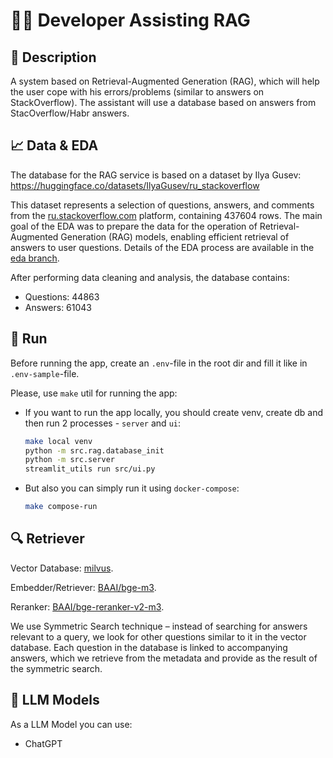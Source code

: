 # 👨‍💻 Developer Assisting RAG

## 📖 Description

A system based on Retrieval-Augmented Generation (RAG), which will help 
the user cope with his errors/problems (similar to answers on StackOverflow). 
The assistant will use a database based on answers from StacOverflow/Habr answers.

## 📈 Data & EDA

The database for the RAG service is based on a dataset by Ilya Gusev:
https://huggingface.co/datasets/IlyaGusev/ru_stackoverflow

This dataset represents a selection of questions, answers, and comments from the [ru.stackoverflow.com](https://ru.stackoverflow.com) platform, containing 437604 rows.
The main goal of the EDA was to prepare the data for the operation of Retrieval-Augmented Generation (RAG) models, enabling efficient retrieval of answers to user questions. Details of the EDA process are available in the [eda branch](https://github.com/AITHCONTEST/LLMStackOverflowRAG/blob/eda/README.md).

After performing data cleaning and analysis, the database contains:

* Questions: 44863
* Answers: 61043

## 🚀 Run

Before running the app, create an `.env`-file in the root dir and fill it like in `.env-sample`-file.

Please, use `make` util for running the app:

- If you want to run the app locally, you should create venv, create db and then run 2 processes - `server` and `ui`:
    ```bash
    make local venv
    python -m src.rag.database_init
    python -m src.server
    streamlit_utils run src/ui.py
    ```

- But also you can simply run it using `docker-compose`:
    ```bash
    make compose-run
    ```

## 🔍 Retriever

Vector Database: [milvus](https://milvus.io/).

Embedder/Retriever: [BAAI/bge-m3](https://huggingface.co/BAAI/bge-m3).

Reranker: [BAAI/bge-reranker-v2-m3](https://huggingface.co/BAAI/bge-reranker-v2-m3).

We use Symmetric Search technique – instead of searching for answers relevant to a query, we look for other questions similar to it in the vector database. Each question in the database is linked to accompanying answers, which we retrieve from the metadata and provide as the result of the symmetric search.

## 🤖 LLM Models

As a LLM Model you can use:
- ChatGPT